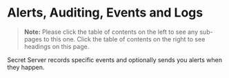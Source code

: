[title]: # (Events and Alerts)
[tags]: # (Events, Alerts)
[priority]: # (1000)

# Alerts, Auditing, Events and Logs

> **Note:** Please click the table of contents on the left to see any sub-pages to this one. Click the table of contents on the right to see headings on this page.

Secret Server records specific events and optionally sends you alerts when they happen.